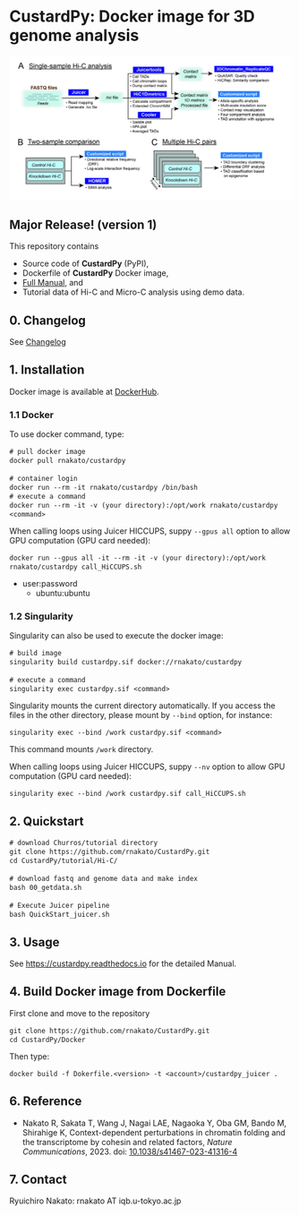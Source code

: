 # CustardPy: Docker image for 3D genome analysis

<img src = "image/CustardPy.jpg" width = 700ptx>

## Major Release! (version 1)

This repository contains
- Source code of **CustardPy** (PyPI),
- Dockerfile of **CustardPy** Docker image, 
- [Full Manual](https://custardpy.readthedocs.io), and
- Tutorial data of Hi-C and Micro-C analysis using demo data.

## 0. Changelog

See [Changelog](https://github.com/rnakato/CustardPy/blob/main/ChangeLog.md)

## 1. Installation

Docker image is available at [DockerHub](https://hub.docker.com/r/rnakato/custardpy).

### 1.1 Docker

To use docker command, type:

    # pull docker image
    docker pull rnakato/custardpy

    # container login
    docker run --rm -it rnakato/custardpy /bin/bash
    # execute a command
    docker run --rm -it -v (your directory):/opt/work rnakato/custardpy <command>

When calling loops using Juicer HICCUPS, suppy ``--gpus all`` option to allow GPU computation (GPU card needed):

    docker run --gpus all -it --rm -it -v (your directory):/opt/work rnakato/custardpy call_HiCCUPS.sh

- user:password
    - ubuntu:ubuntu

### 1.2 Singularity

Singularity can also be used to execute the docker image:

    # build image
    singularity build custardpy.sif docker://rnakato/custardpy
    
    # execute a command
    singularity exec custardpy.sif <command>

Singularity mounts the current directory automatically. If you access the files in the other directory, please mount by `--bind` option, for instance:

    singularity exec --bind /work custardpy.sif <command>

This command mounts `/work` directory.

When calling loops using Juicer HICCUPS, suppy ``--nv`` option to allow GPU computation (GPU card needed):

    singularity exec --bind /work custardpy.sif call_HiCCUPS.sh

## 2. Quickstart

    # download Churros/tutorial directory
    git clone https://github.com/rnakato/CustardPy.git
    cd CustardPy/tutorial/Hi-C/

    # download fastq and genome data and make index
    bash 00_getdata.sh

    # Execute Juicer pipeline
    bash QuickStart_juicer.sh

## 3. Usage

See https://custardpy.readthedocs.io for the detailed Manual.

## 4. Build Docker image from Dockerfile

First clone and move to the repository

    git clone https://github.com/rnakato/CustardPy.git
    cd CustardPy/Docker

Then type:

    docker build -f Dokerfile.<version> -t <account>/custardpy_juicer .

## 6. Reference

- Nakato R, Sakata T, Wang J, Nagai LAE, Nagaoka Y, Oba GM, Bando M, Shirahige K, Context-dependent perturbations in chromatin folding and the transcriptome by cohesin and related factors, *Nature Communications*, 2023. doi: [10.1038/s41467-023-41316-4](https://www.nature.com/articles/s41467-023-41316-4)

## 7. Contact

Ryuichiro Nakato: rnakato AT iqb.u-tokyo.ac.jp
